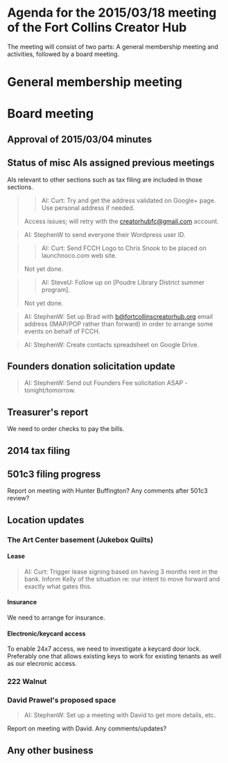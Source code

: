 # Agenda for the 2015/03/18 meeting of the Fort Collins Creator Hub

The meeting will consist of two parts: A general membership meeting and
activities, followed by a board meeting.

# General membership meeting

# Board meeting

## Approval of 2015/03/04 minutes

## Status of misc AIs assigned previous meetings

AIs relevant to other sections such as tax filing are included in those
sections.

> > AI: Curt: Try and get the address validated on Google+ page. Use personal
> > address if needed.
>
> Access issues; will retry with the creatorhubfc@gmail.com account.

> AI: StephenW to send everyone their Wordpress user ID.

> > AI: Curt: Send FCCH Logo to Chris Snook to be placed on launchnoco.com web
> > site.
>
> Not yet done.

> > AI: SteveU: Follow up on [Poudre Library District summer program].
>
> Not yet done.

> AI: StephenW: Set up Brad with b@fortcollinscreatorhub.org email address
> (IMAP/POP rather than forward) in order to arrange some events on behalf of
> FCCH.

> AI: StephenW: Create contacts spreadsheet on Google Drive.

## Founders donation solicitation update

> AI: StephenW: Send out Founders Fee solicitation ASAP - tonight/tomorrow.

## Treasurer's report

We need to order checks to pay the bills.

## 2014 tax filing

## 501c3 filing progress

Report on meeting with Hunter Buffington? Any comments after 501c3 review?

## Location updates

### The Art Center basement (Jukebox Quilts)

#### Lease

> AI: Curt: Trigger lease signing based on having 3 months rent in the bank.
> Inform Kelly of the situation re: our intent to move forward and exactly what
> gates this.

#### Insurance

We need to arrange for insurance.

#### Electronic/keycard access

To enable 24x7 access, we need to investigate a keycard door lock. Preferably
one that allows existing keys to work for existing tenants as well as our
elecronic access.

### 222 Walnut

### David Prawel's proposed space

> AI: StephenW: Set up a meeting with David to get more details, etc.

Report on meeting with David. Any comments/updates?

## Any other business
